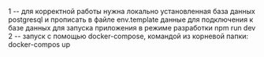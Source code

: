 1 -- для корректной работы нужна локально установленная база данных postgresql и
прописать в файле env.template данные для подключения к базе данных
для запуска приложения в режиме разработки
npm run dev
2 -- запуск с помощью docker-compose, командой из корневой папки: docker-compos up
